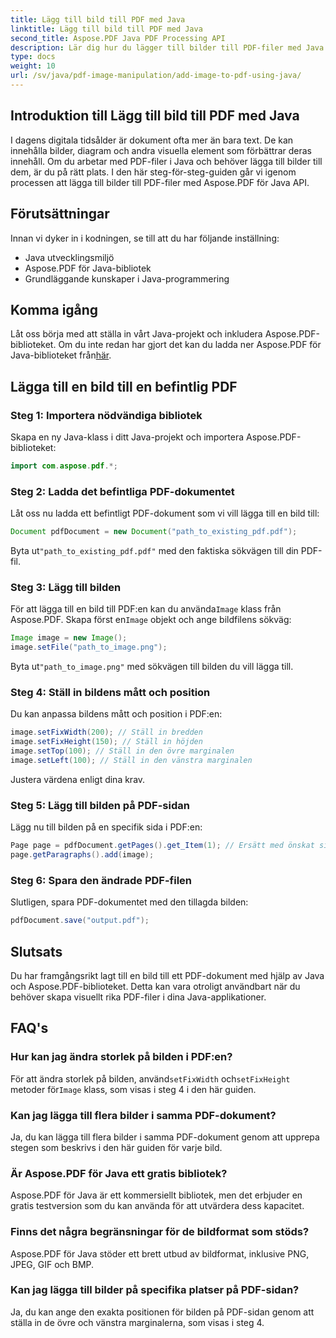 ```yaml
---
title: Lägg till bild till PDF med Java
linktitle: Lägg till bild till PDF med Java
second_title: Aspose.PDF Java PDF Processing API
description: Lär dig hur du lägger till bilder till PDF-filer med Java med vår steg-för-steg-guide. Förbättra dina PDF-dokument med bilder utan ansträngning.
type: docs
weight: 10
url: /sv/java/pdf-image-manipulation/add-image-to-pdf-using-java/
---
```


## Introduktion till Lägg till bild till PDF med Java

I dagens digitala tidsålder är dokument ofta mer än bara text. De kan innehålla bilder, diagram och andra visuella element som förbättrar deras innehåll. Om du arbetar med PDF-filer i Java och behöver lägga till bilder till dem, är du på rätt plats. I den här steg-för-steg-guiden går vi igenom processen att lägga till bilder till PDF-filer med Aspose.PDF för Java API.

## Förutsättningar

Innan vi dyker in i kodningen, se till att du har följande inställning:

- Java utvecklingsmiljö
- Aspose.PDF för Java-bibliotek
- Grundläggande kunskaper i Java-programmering

## Komma igång

Låt oss börja med att ställa in vårt Java-projekt och inkludera Aspose.PDF-biblioteket. Om du inte redan har gjort det kan du ladda ner Aspose.PDF för Java-biblioteket från[här](https://releases.aspose.com/pdf/java/).

## Lägga till en bild till en befintlig PDF

### Steg 1: Importera nödvändiga bibliotek

Skapa en ny Java-klass i ditt Java-projekt och importera Aspose.PDF-biblioteket:

```java
import com.aspose.pdf.*;
```

### Steg 2: Ladda det befintliga PDF-dokumentet

Låt oss nu ladda ett befintligt PDF-dokument som vi vill lägga till en bild till:

```java
Document pdfDocument = new Document("path_to_existing_pdf.pdf");
```

 Byta ut`"path_to_existing_pdf.pdf"` med den faktiska sökvägen till din PDF-fil.

### Steg 3: Lägg till bilden

 För att lägga till en bild till PDF:en kan du använda`Image` klass från Aspose.PDF. Skapa först en`Image` objekt och ange bildfilens sökväg:

```java
Image image = new Image();
image.setFile("path_to_image.png");
```

 Byta ut`"path_to_image.png"` med sökvägen till bilden du vill lägga till.

### Steg 4: Ställ in bildens mått och position

Du kan anpassa bildens mått och position i PDF:en:

```java
image.setFixWidth(200); // Ställ in bredden
image.setFixHeight(150); // Ställ in höjden
image.setTop(100); // Ställ in den övre marginalen
image.setLeft(100); // Ställ in den vänstra marginalen
```

Justera värdena enligt dina krav.

### Steg 5: Lägg till bilden på PDF-sidan

Lägg nu till bilden på en specifik sida i PDF:en:

```java
Page page = pdfDocument.getPages().get_Item(1); // Ersätt med önskat sidnummer
page.getParagraphs().add(image);
```

### Steg 6: Spara den ändrade PDF-filen

Slutligen, spara PDF-dokumentet med den tillagda bilden:

```java
pdfDocument.save("output.pdf");
```

## Slutsats

Du har framgångsrikt lagt till en bild till ett PDF-dokument med hjälp av Java och Aspose.PDF-biblioteket. Detta kan vara otroligt användbart när du behöver skapa visuellt rika PDF-filer i dina Java-applikationer.

## FAQ's

### Hur kan jag ändra storlek på bilden i PDF:en?

 För att ändra storlek på bilden, använd`setFixWidth` och`setFixHeight` metoder för`Image` klass, som visas i steg 4 i den här guiden.

### Kan jag lägga till flera bilder i samma PDF-dokument?

Ja, du kan lägga till flera bilder i samma PDF-dokument genom att upprepa stegen som beskrivs i den här guiden för varje bild.

### Är Aspose.PDF för Java ett gratis bibliotek?

Aspose.PDF för Java är ett kommersiellt bibliotek, men det erbjuder en gratis testversion som du kan använda för att utvärdera dess kapacitet.

### Finns det några begränsningar för de bildformat som stöds?

Aspose.PDF för Java stöder ett brett utbud av bildformat, inklusive PNG, JPEG, GIF och BMP.

### Kan jag lägga till bilder på specifika platser på PDF-sidan?

Ja, du kan ange den exakta positionen för bilden på PDF-sidan genom att ställa in de övre och vänstra marginalerna, som visas i steg 4.